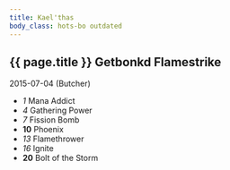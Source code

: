 ```yaml
---
title: Kael'thas
body_class: hots-bo outdated
---
```


## {{ page.title }} Getbonkd Flamestrike
2015-07-04 (Butcher)

-   _1_  Mana Addict
-   _4_  Gathering Power
-   _7_  Fission Bomb
- __10__ Phoenix
-  _13_  Flamethrower
-  _16_  Ignite
- __20__ Bolt of the Storm
